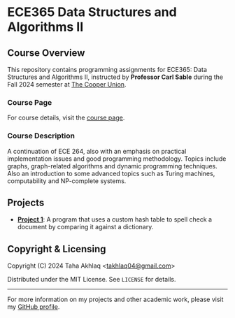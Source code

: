 # ECE365 Data Structures and Algorithms II

## Course Overview
This repository contains programming assignments for ECE365: Data Structures and Algorithms II, instructed by **Professor Carl Sable** during the Fall 2024 semester at [The Cooper Union](http://www.cooper.edu).

### Course Page
For course details, visit the [course page](http://faculty.cooper.edu/sable2/courses/fall2024/ece365/).

### Course Description
A continuation of ECE 264, also with an emphasis on practical implementation issues and good programming methodology. Topics include graphs, graph-related algorithms and dynamic programming techniques. Also an introduction to some advanced topics such as Turing machines, computability and NP-complete systems.

## Projects
- **[Project 1]("Project1:%20SpellCheck/")**: A program that uses a custom hash table to spell check a document by comparing it against a dictionary.

## Copyright & Licensing
Copyright (C) 2024 Taha Akhlaq <[takhlaq04@gmail.com](mailto:takhlaq04@gmail.com)>

Distributed under the MIT License. See `LICENSE` for details.

---

For more information on my projects and other academic work, please visit my [GitHub profile](https://github.com/TahaAkhlaq).
